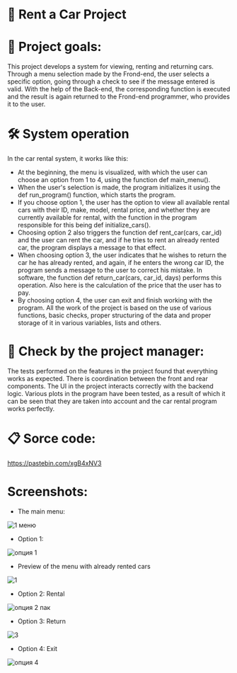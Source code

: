 # 🚗 Rent а Car Project

# 🌟 Project goals:
  This project develops a system for viewing, renting and returning cars. Through a menu selection made by the Frond-end, the user selects a specific option, going through a check to see if the message entered is valid. With the help of the Back-end, the corresponding function is executed and the result is again returned to the Frond-end programmer, who provides it to the user.

# 🛠 System operation
  In the car rental system, it works like this:
 - At the beginning, the menu is visualized, with which the user can choose an option from 1 to 4, using the function def main_menu().
 - When the user's selection is made, the program initializes it using the def run_program() function, which starts the program.
 - If you choose option 1, the user has the option to view all available rental cars with their ID, make, model, rental price, and whether they are currently available for rental, with the function in the program responsible for this being def initialize_cars().
 - Choosing option 2 also triggers the function def rent_car(cars, car_id) and the user can rent the car, and if he tries to rent an already rented car, the program displays a message to that effect.
 - When choosing option 3, the user indicates that he wishes to return the car he has already rented, and again, if he enters the wrong car ID, the program sends a message to the user to correct his mistake. In software, the function def return_car(cars, car_id, days) performs this operation. Also here is the calculation of the price that the user has to pay.
 - By choosing option 4, the user can exit and finish working with the program.
   All the work of the project is based on the use of various functions, basic checks, proper structuring of the data and proper storage of it in various variables, lists and others.

# 🎯 Check by the project manager:
  The tests performed on the features in the project found that everything works as expected. There is coordination between the front and rear components. The UI in the project interacts correctly with the backend logic. Various plots in the program have been tested, as a result of which it can be seen that they are taken into account and the car rental program works perfectly.

# 📋 Sorce code:

https://pastebin.com/xgB4xNV3

# Screenshots:
 - The main menu:

![1 меню](https://github.com/user-attachments/assets/c3340b7a-56ea-4eef-afea-8c24d52745cf)

 - Option 1:

![опция 1](https://github.com/user-attachments/assets/2a3cbf10-0937-4d3b-bf8b-4fc05f672aa6)

 - Preview of the menu with already rented cars

![1](https://github.com/user-attachments/assets/9540a31e-534f-4f2f-a02e-d80050ed09a2)


 - Option 2: Rental

![опция 2 пак](https://github.com/user-attachments/assets/6306aa60-2d3e-4edb-a3df-c6a861c64415)

 - Option 3: Return

![3](https://github.com/user-attachments/assets/3a04321f-015b-411c-af18-e356c3553ac9)


 - Option 4: Exit

![опция 4](https://github.com/user-attachments/assets/37d3a5db-c191-4f4a-ac05-923681820280)
